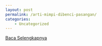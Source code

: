 ```yaml
---
layout: post
permalink: /arti-mimpi-dibenci-pasangan/
categories:
    - Uncategorized
---
```


[Baca Selengkapnya](/06)